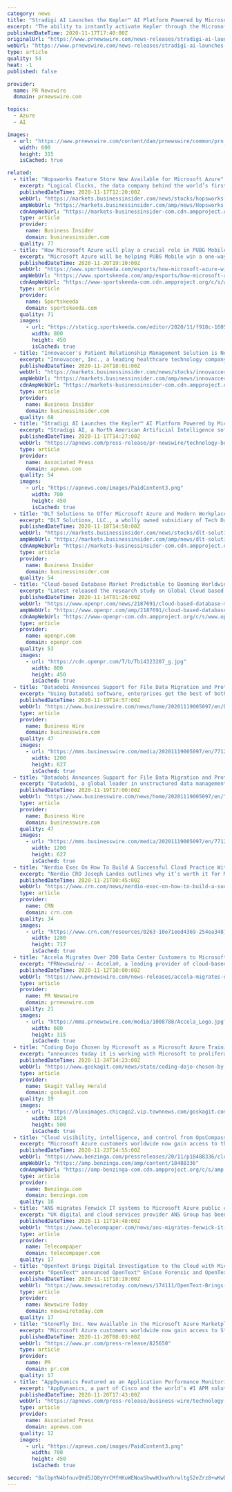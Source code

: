 ```yaml
---
category: news
title: "Stradigi AI Launches the Kepler™ AI Platform Powered by Microsoft Azure"
excerpt: "The ability to instantly activate Kepler through the Microsoft Azure Marketplace gives Business Users a way to automate AI across all functions and departments. AI projects can go into production ..."
publishedDateTime: 2020-11-17T17:40:00Z
originalUrl: "https://www.prnewswire.com/news-releases/stradigi-ai-launches-the-kepler-ai-platform-powered-by-microsoft-azure-301173014.html"
webUrl: "https://www.prnewswire.com/news-releases/stradigi-ai-launches-the-kepler-ai-platform-powered-by-microsoft-azure-301173014.html"
type: article
quality: 54
heat: -1
published: false

provider:
  name: PR Newswire
  domain: prnewswire.com

topics:
  - Azure
  - AI

images:
  - url: "https://www.prnewswire.com/content/dam/prnewswire/common/prn_facebook_sharing_logo.jpg"
    width: 600
    height: 315
    isCached: true

related:
  - title: "Hopsworks Feature Store Now Available for Microsoft Azure"
    excerpt: "Logical Clocks, the data company behind the world’s first Enterprise Feature Store for Machine Learning, today announced full support for Microsoft Azure on its cloud managed data platform, Hopsworks."
    publishedDateTime: 2020-11-17T12:20:00Z
    webUrl: "https://markets.businessinsider.com/news/stocks/hopsworks-feature-store-now-available-for-microsoft-azure-1029810276"
    ampWebUrl: "https://markets.businessinsider.com/amp/news/Hopsworks-Feature-Store-Now-Available-for-Microsoft-Azure-1029810276"
    cdnAmpWebUrl: "https://markets-businessinsider-com.cdn.ampproject.org/c/s/markets.businessinsider.com/amp/news/Hopsworks-Feature-Store-Now-Available-for-Microsoft-Azure-1029810276"
    type: article
    provider:
      name: Business Insider
      domain: businessinsider.com
    quality: 77
  - title: "How Microsoft Azure will play a crucial role in PUBG Mobile's India comeback"
    excerpt: "Microsoft Azure will be helping PUBG Mobile win a one-way-ticket back to India. With secure server hosting, players won't have to worry about their user data security and a repeated PUBG Mobile ban. The inevitable return of PUBG Mobile in India has sparked a lot of commotion amongst the community,"
    publishedDateTime: 2020-11-20T19:10:00Z
    webUrl: "https://www.sportskeeda.com/esports/how-microsoft-azure-will-play-crucial-role-pubg-mobile-s-india-comeback"
    ampWebUrl: "https://www.sportskeeda.com/amp/esports/how-microsoft-azure-will-play-crucial-role-pubg-mobile-s-india-comeback"
    cdnAmpWebUrl: "https://www-sportskeeda-com.cdn.ampproject.org/c/s/www.sportskeeda.com/amp/esports/how-microsoft-azure-will-play-crucial-role-pubg-mobile-s-india-comeback"
    type: article
    provider:
      name: Sportskeeda
      domain: sportskeeda.com
    quality: 71
    images:
      - url: "https://staticg.sportskeeda.com/editor/2020/11/f918c-16058916804029-800.jpg"
        width: 800
        height: 450
        isCached: true
  - title: "Innovaccer's Patient Relationship Management Solution is Now Available on Microsoft Azure"
    excerpt: "Innovaccer, Inc., a leading healthcare technology company, recently announced that its patient relationship management solution is now available on Microsoft Azure. The solution streamlines communication between patients and their care teams."
    publishedDateTime: 2020-11-24T18:01:00Z
    webUrl: "https://markets.businessinsider.com/news/stocks/innovaccer-s-patient-relationship-management-solution-is-now-available-on-microsoft-azure-1029835761"
    ampWebUrl: "https://markets.businessinsider.com/amp/news/innovaccer-s-patient-relationship-management-solution-is-now-available-on-microsoft-azure-1029835761"
    cdnAmpWebUrl: "https://markets-businessinsider-com.cdn.ampproject.org/c/s/markets.businessinsider.com/amp/news/innovaccer-s-patient-relationship-management-solution-is-now-available-on-microsoft-azure-1029835761"
    type: article
    provider:
      name: Business Insider
      domain: businessinsider.com
    quality: 68
  - title: "Stradigi AI Launches the Kepler™ AI Platform Powered by Microsoft Azure"
    excerpt: "Stradigi AI, a North American Artificial Intelligence software company, is pleased to announce that its cloud-based Kepler Platform is now offered on the Microsoft Azure Marketplace and optimized to run within Azure."
    publishedDateTime: 2020-11-17T14:27:00Z
    webUrl: "https://apnews.com/press-release/pr-newswire/technology-business-science-software-industry-information-technology-71329170da3e15d19ec949e2e378712d"
    type: article
    provider:
      name: Associated Press
      domain: apnews.com
    quality: 54
    images:
      - url: "https://apnews.com/images/PaidContent3.png"
        width: 700
        height: 450
        isCached: true
  - title: "DLT Solutions to Offer Microsoft Azure and Modern Workplace Solutions Through its U.S. Public Sector Partner Network"
    excerpt: "DLT Solutions, LLC., a wholly owned subsidiary of Tech Data and a premier government technology solutions aggregator, has partnered with Microsoft to bring to market Azure and Modern Workplace solutions to the U."
    publishedDateTime: 2020-11-18T14:50:00Z
    webUrl: "https://markets.businessinsider.com/news/stocks/dlt-solutions-to-offer-microsoft-azure-and-modern-workplace-solutions-through-its-u-s-public-sector-partner-network-1029816539"
    ampWebUrl: "https://markets.businessinsider.com/amp/news/dlt-solutions-to-offer-microsoft-azure-and-modern-workplace-solutions-through-its-u-s-public-sector-partner-network-1029816539"
    cdnAmpWebUrl: "https://markets-businessinsider-com.cdn.ampproject.org/c/s/markets.businessinsider.com/amp/news/dlt-solutions-to-offer-microsoft-azure-and-modern-workplace-solutions-through-its-u-s-public-sector-partner-network-1029816539"
    type: article
    provider:
      name: Business Insider
      domain: businessinsider.com
    quality: 54
  - title: "Cloud-based Database Market Predictable to Booming Worldwide | Oracle, Amazon Web Services, Microsoft Azure, IBM"
    excerpt: "Latest released the research study on Global Cloud based Database Market offers a detailed overview of the factors influencing the global business scope Cloud based Database Market research report shows the latest market insights current situation analysis with upcoming trends"
    publishedDateTime: 2020-11-14T01:26:00Z
    webUrl: "https://www.openpr.com/news/2187691/cloud-based-database-market-predictable-to-booming-worldwide"
    ampWebUrl: "https://www.openpr.com/amp/2187691/cloud-based-database-market-predictable-to-booming-worldwide"
    cdnAmpWebUrl: "https://www-openpr-com.cdn.ampproject.org/c/s/www.openpr.com/amp/2187691/cloud-based-database-market-predictable-to-booming-worldwide"
    type: article
    provider:
      name: openpr.com
      domain: openpr.com
    quality: 53
    images:
      - url: "https://cdn.openpr.com/T/b/Tb14323207_g.jpg"
        width: 800
        height: 450
        isCached: true
  - title: "Datadobi Announces Support for File Data Migration and Protection to Microsoft Azure"
    excerpt: "Using Datadobi software, enterprises get the best of both worlds by allowing them the flexibility to keep their NAS file data either in their data center, in Azure, or both. And because Datadobi documents ‘chain of custody,"
    publishedDateTime: 2020-11-19T14:57:00Z
    webUrl: "https://www.businesswire.com/news/home/20201119005097/en/Datadobi-Announces-Support-for-File-Data-Migration-and-Protection-to-Microsoft-Azure"
    type: article
    provider:
      name: Business Wire
      domain: businesswire.com
    quality: 47
    images:
      - url: "https://mms.businesswire.com/media/20201119005097/en/771234/23/datadobi-logo.jpg"
        width: 1200
        height: 627
        isCached: true
  - title: "Datadobi Announces Support for File Data Migration and Protection to Microsoft Azure"
    excerpt: "Datadobi, a global leader in unstructured data management software, has today announced support for file data migration to and protection on Microsoft Azure. Adding this new capability means enterprise customers have another option to migrate and protect their NAS file data to the cloud,"
    publishedDateTime: 2020-11-19T17:00:00Z
    webUrl: "https://www.businesswire.com/news/home/20201119005097/en/"
    type: article
    provider:
      name: Business Wire
      domain: businesswire.com
    quality: 47
    images:
      - url: "https://mms.businesswire.com/media/20201119005097/en/771234/23/datadobi-logo.jpg"
        width: 1200
        height: 627
        isCached: true
  - title: "Nerdio Exec On How To Build A Successful Cloud Practice With Microsoft Azure"
    excerpt: "Nerdio CRO Joseph Landes outlines why it’s worth it for MSPs to think about moving to the cloud with Microsoft Azure. Also, MSP partner Digital Defense Founder and CEO Richard Harber talks about the benefits of teaming with Nerdio as he builds his Azure business."
    publishedDateTime: 2020-11-21T00:45:00Z
    webUrl: "https://www.crn.com/news/nerdio-exec-on-how-to-build-a-successful-cloud-practice-with-microsoft-azure"
    type: article
    provider:
      name: CRN
      domain: crn.com
    quality: 34
    images:
      - url: "https://www.crn.com/resources/0263-10e71eed4369-254ea3487df4-1000/nerdio_cro_on_3_ways_msps_can_make_money_with_microsoft_azure.jpeg"
        width: 1280
        height: 717
        isCached: true
  - title: "Accela Migrates Over 200 Data Center Customers to Microsoft Azure to Accelerate Digital Transformation"
    excerpt: "PRNewswire/ -- Accela®, a leading provider of cloud-based solutions for government, today announced it successfully completed over 200 customer"
    publishedDateTime: 2020-11-12T10:00:00Z
    webUrl: "https://www.prnewswire.com/news-releases/accela-migrates-over-200-data-center-customers-to-microsoft-azure-to-accelerate-digital-transformation-301171615.html"
    type: article
    provider:
      name: PR Newswire
      domain: prnewswire.com
    quality: 21
    images:
      - url: "https://mma.prnewswire.com/media/1008788/Accela_Logo.jpg?p=facebook"
        width: 600
        height: 315
        isCached: true
  - title: "Coding Dojo Chosen by Microsoft as a Microsoft Azure Training Partner for Global Digital Skills Initiative"
    excerpt: "announces today it is working with Microsoft to proliferate Microsoft Azure certifications in the workforce. The collaboration will increase the amount of job-ready Azure developers by integrating ..."
    publishedDateTime: 2020-11-24T14:23:00Z
    webUrl: "https://www.goskagit.com/news/state/coding-dojo-chosen-by-microsoft-as-a-microsoft-azure-training-partner-for-global-digital-skills/article_f4e126e8-72d9-5938-b634-bfc62e48a52e.html"
    type: article
    provider:
      name: Skagit Valley Herald
      domain: goskagit.com
    quality: 19
    images:
      - url: "https://bloximages.chicago2.vip.townnews.com/goskagit.com/content/tncms/custom/image/e1586314-89a9-11e7-be8f-ef31f934c462.png"
        width: 1024
        height: 500
        isCached: true
  - title: "Cloud visibility, intelligence, and control from OpsCompass: Now available in the Microsoft Azure Marketplace"
    excerpt: "Microsoft Azure customers worldwide now gain access to the Microsoft Cloud Adoption Framework-focused OpsCompass solution to take advantage of the scalability, reliability,"
    publishedDateTime: 2020-11-23T14:55:00Z
    webUrl: "https://www.benzinga.com/pressreleases/20/11/p18488336/cloud-visibility-intelligence-and-control-from-opscompass-now-available-in-the-microsoft-azure-mar"
    ampWebUrl: "https://amp.benzinga.com/amp/content/18488336"
    cdnAmpWebUrl: "https://amp-benzinga-com.cdn.ampproject.org/c/s/amp.benzinga.com/amp/content/18488336"
    type: article
    provider:
      name: Benzinga.com
      domain: benzinga.com
    quality: 18
  - title: "ANS migrates Fenwick IT systems to Microsoft Azure public cloud"
    excerpt: "UK digital and cloud services provider ANS Group has been selected by luxury department store Fenwick to migrate IT systems to the Microsoft Azure public"
    publishedDateTime: 2020-11-11T14:48:00Z
    webUrl: "https://www.telecompaper.com/news/ans-migrates-fenwick-it-systems-to-microsoft-azure-public-cloud--1361480"
    type: article
    provider:
      name: Telecompaper
      domain: telecompaper.com
    quality: 17
  - title: "OpenText Brings Digital Investigation to the Cloud with Microsoft Azure"
    excerpt: "OpenText™ announced OpenText™ EnCase Forensic and OpenText™ EnCase Endpoint Investigator are now certified on Microsoft Azure. With OpenText Encase solutions in the cloud, law enforcement and corporate investigators can more easily collaborate,"
    publishedDateTime: 2020-11-11T18:19:00Z
    webUrl: "https://www.newswiretoday.com/news/174111/OpenText-Brings-Digital-Investigation-to-the-Cloud-with-Microsoft-Azure/"
    type: article
    provider:
      name: Newswire Today
      domain: newswiretoday.com
    quality: 17
  - title: "StoneFly Inc. Now Available in the Microsoft Azure Marketplace"
    excerpt: "Microsoft Azure customers worldwide now gain access to StoneFly cloud storage to take advantage of the scalability, reliability, and agility of Azure to drive application development and shape business strategies."
    publishedDateTime: 2020-11-20T08:03:00Z
    webUrl: "https://www.pr.com/press-release/825650"
    type: article
    provider:
      name: PR
      domain: pr.com
    quality: 17
  - title: "AppDynamics Featured as an Application Performance Monitoring Partner in the Microsoft Cloud Adoption Framework for Azure"
    excerpt: "AppDynamics, a part of Cisco and the world’s #1 APM solution and full-stack, business-centric observability platform, today announced its listing on Microsoft’s Cloud Adoption Framework (CAF) for Azure customers."
    publishedDateTime: 2020-11-20T17:43:00Z
    webUrl: "https://apnews.com/press-release/business-wire/technology-business-corporate-news-products-and-services-lung-disease-ef8f6ef9ccc84b9fbffef39c53634b8e"
    type: article
    provider:
      name: Associated Press
      domain: apnews.com
    quality: 12
    images:
      - url: "https://apnews.com/images/PaidContent3.png"
        width: 700
        height: 450
        isCached: true

secured: "8albpYN4bfnuvQYd5JQ8yYrCMfHKuWENoaShwwHJxwYhrwltg52eZrz8+wKwD6XyjUFf8kKZr9yTNvBt6IY8KDrAs78BP1AmYvLNIexW8/DSOOqHJ1hTXgzl8t8IHHnySViUoPkiW+tpxti8lYCl9Nhd9m/FtvI5rwPkO/JYofGD4QxUesvlC8uklDbfN0xV8ttc8vFkOaguZiRcmgieMt8qOFvFs1Zf9ie8QeERhlnixu82+wS6KBK0+TwKS55pdKAwbyg8kKTpO2e3zTcHrPdjmcNgD7lizPXExUj8FSBuLulT5PfEocXqVK3Y9+GR2k89qWH0uuS5uIX5nJYE0tVtnYXSvJEgtzqorITEIEQ=;VK5EXgcaggGlUp6fAtrlwA=="
---
```


